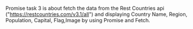  Promise task 3 is about fetch the data from the Rest Countries api
("https://restcountries.com/v3.1/all") and displaying Country Name,
Region, Population, Capital, Flag,Image by using Promise and Fetch.